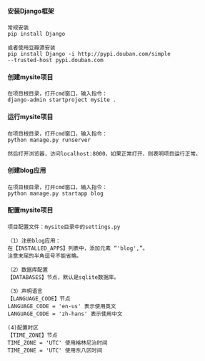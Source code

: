 #### 安装Django框架
```
常规安装
pip install Django

或者使用豆瓣源安装
pip install Django -i http://pypi.douban.com/simple 
--trusted-host pypi.douban.com
```

#### 创建mysite项目
```
在项目根目录，打开cmd窗口，输入指令：
django-admin startproject mysite .
```

#### 运行mysite项目
```
在项目根目录，打开cmd窗口，输入指令：
python manage.py runserver

然后打开浏览器，访问localhost:8000，如果正常打开，则表明项目运行正常。
```

#### 创建blog应用
```
在项目根目录，打开cmd窗口，输入指令：
python manage.py startapp blog
```

#### 配置mysite项目
```
项目配置文件：mysite目录中的settings.py

（1）注册blog应用：
在【INSTALLED_APPS】列表中，添加元素 “'blog',”。
注意末尾的半角逗号不能省略。

（2）数据库配置
【DATABASES】节点，默认是sqlite数据库。

（3）声明语言
【LANGUAGE_CODE】节点
LANGUAGE_CODE = 'en-us' 表示使用英文
LANGUAGE_CODE = 'zh-hans' 表示使用中文

(4)配置时区
【TIME_ZONE】节点
TIME_ZONE = 'UTC' 使用格林尼治时间
TIME_ZONE = 'UTC' 使用东八区时间
```


